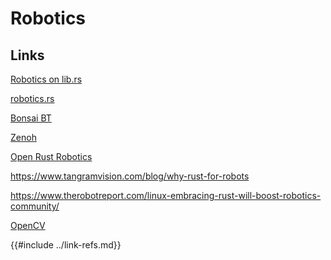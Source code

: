 # Robotics

## Links

[Robotics on lib.rs][robotics-librs]

[robotics.rs][robotics-rs]

[Bonsai BT][bonsai-bt]

[Zenoh][zenoh]

[Open Rust Robotics][openrr]

<https://www.tangramvision.com/blog/why-rust-for-robots>

<https://www.therobotreport.com/linux-embracing-rust-will-boost-robotics-community/>

[OpenCV][opencv]

[bonsai-bt]: https://github.com/Sollimann/bonsai
[opencv]: https://opencv.org/
[openrr]: https://github.com/openrr/openrr
[robotics-librs]: https://lib.rs/science/robotics
[robotics-rs]: https://robotics.rs/
[zenoh]: https://zenoh.io/
{{#include ../link-refs.md}}

